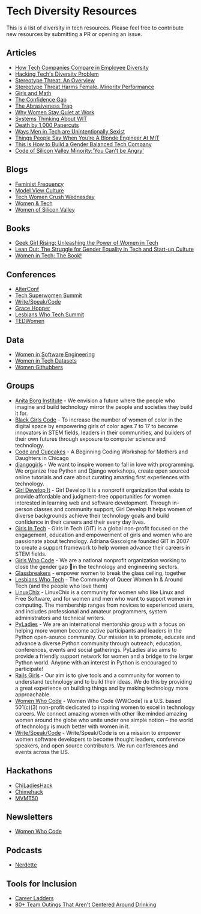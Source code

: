 # Tech Diversity Resources

This is a list of diversity in tech resources. Please feel free to contribute new resources
by submitting a PR or opening an issue.


## Articles

* [How Tech Companies Compare in Employee Diversity](http://fortune.com/2014/08/29/how-tech-companies-compare-in-employee-diversity/)
* [Hacking Tech's Diversity Problem](https://hbr.org/2014/10/hacking-techs-diversity-problem)
* [Stereotype Threat: An Overview](http://diversity.arizona.edu/sites/diversity/files/stereotype_threat_overview.pdf)
* [Stereotype Threat Harms Female, Minority Performance](http://news.stanford.edu/news/2009/february25/stereotype-threat-harms-latent-ability-022509.html)
* [Girls and Math](https://www.psychologytoday.com/blog/brain-candy/201306/girls-and-math-study-combats-stereotype-threat)
* [The Confidence Gap](http://www.theatlantic.com/features/archive/2014/04/the-confidence-gap/359815/)
* [The Abrasiveness Trap](http://fortune.com/2014/08/26/performance-review-gender-bias/)
* [Why Women Stay Quiet at Work](http://www.nytimes.com/2015/01/11/opinion/sunday/speaking-while-female.html?_r=1)
* [Systems Thinking About WIT](http://blog.jessitron.com/2015/01/systems-thinking-about-wit.html?m=1)
* [Death by 1,000 Papercuts](http://juliepagano.com/blog/2013/03/24/my-experiences-in-tech-death-by-1000-paper-cuts/)
* [Ways Men in Tech are Unintentionally Sexist](http://t.co/NcckguCx4M)
* [Things People Say When You’re A Blonde Engineer At MIT](https://medium.com/@alicezielinski/things-people-say-when-youre-a-blonde-engineer-at-mit-b85df3d7970e)
* [This is How to Build a Gender Balanced Tech Company](http://fortune.com/2015/03/26/ozon-amazon-russia-gender-balanced/)
* [Code of Silicon Valley Minority:'You Can't be Angry'](http://www.bloomberg.com/news/articles/2014-11-13/code-of-silicon-valley-minority-you-can-t-be-angry-)

## Blogs

* [Feminist Frequency](http://femfreq.tumblr.com/)
* [Model View Culture](https://modelviewculture.com/)
* [Tech Women Crush Wednesday](http://caitiem.com/techwcw/)
* [Women & Tech](http://womenandtech.com/archive/)
* [Women of Silicon Valley](https://medium.com/@WomenOfSiliconValley)

## Books

* [Geek Girl Rising: Unleashing the Power of Women in Tech](http://geekgirlrising.com/)
* [Lean Out: The Struggle for Gender Equality in Tech and Start-up Culture](http://www.orbooks.com/catalog/lean-out/)
* [Women in Tech: The Book!](http://thetarah.com/women-in-tech/)

## Conferences

* [AlterConf](http://www.alterconf.com/)
* [Tech Superwomen Summit](http://www.techsuperwomensummit.com/)
* [Write/Speak/Code](http://www.writespeakcode.com/)
* [Grace Hopper]()
* [Lesbians Who Tech Summit](http://lesbianswhotech.org/summit2015/)
* [TEDWomen](https://www.ted.com/attend/conferences/special-events/tedwomen)

## Data

* [Women in Software Engineering](https://github.com/triketora/women-in-software-eng)
* [Women in Tech Datasets](https://github.com/alison985/women-in-tech-datasets)
* [Women Githubbers](https://github.com/tapasweni-pathak/Women-GitHubers)

## Groups

* [Anita Borg Institute](http://anitaborg.org/) - We envision a future where the people who imagine and build technology mirror the people and societies they build it for.
* [Black Girls Code](http://www.blackgirlscode.com/) - To increase the number of women of color in the digital space by empowering girls of color ages 7 to 17 to become innovators in STEM fields, leaders in their communities, and builders of their own futures through exposure to computer science and technology.
* [Code and Cupcakes](http://codeandcupcakes.net/) - A Beginning Coding Workshop for Mothers and Daughters in Chicago
* [djangogirls](https://djangogirls.org/) - We want to inspire women to fall in love with programming. We organize free Python and Django workshops, create open sourced online tutorials and care about curating amazing first experiences with technology.
* [Girl Develop It](https://www.girldevelopit.com/) - Girl Develop It is a nonprofit organization that exists to provide affordable and judgment-free opportunities for women interested in learning web and software development. Through in-person classes and community support, Girl Develop It helps women of diverse backgrounds achieve their technology goals and build confidence in their careers and their every day lives.
* [Girls In Tech](http://girlsintech.org/) - Girls in Tech (GIT) is a global non-profit focused on the engagement, education and empowerment of girls and women who are passionate about technology. Adriana Gascoigne founded GIT in 2007 to create a support framework to help women advance their careers in STEM fields.
* [Girls Who Code](https://girlswhocode.com/) - We are a national nonprofit organization working to close the gender gap in the technology and engineering sectors.
* [Glassbreakers](https://www.glassbreakers.co/) - empower women to break the glass ceiling, together
* [Lesbians Who Tech](http://lesbianswhotech.org/) - The Community of Queer Women In & Around Tech (and the people who love them)
* [LinuxChix](http://www.linuxchix.org/) - LinuxChix is a community for women who like Linux and Free Software, and for women and men who want to support women in computing. The membership ranges from novices to experienced users, and includes professional and amateur programmers, system administrators and technical writers.
* [PyLadies](http://www.pyladies.com/) - We are an international mentorship group with a focus on helping more women become active participants and leaders in the Python open-source community. Our mission is to promote, educate and advance a diverse Python community through outreach, education, conferences, events and social gatherings. PyLadies also aims to provide a friendly support network for women and a bridge to the larger Python world. Anyone with an interest in Python is encouraged to participate!
* [Rails Girls](http://railsgirls.com/) - Our aim is to give tools and a community for women to understand technology and to build their ideas. We do this by providing a great experience on building things and by making technology more approachable.
* [Women Who Code](https://www.womenwhocode.com/) - Women Who Code (WWCode) is a U.S. based 501(c)(3) non-profit dedicated to inspiring women to excel in technology careers. We connect amazing women with other like minded amazing women around the globe who unite under one simple notion – the world of technology is much better with women in it.
* [Write/Speak/Code](http://www.writespeakcode.com/) - Write/Speak/Code is on a mission to empower women software developers to become thought leaders, conference speakers, and open source contributors. We run conferences and events across the US.

## Hackathons

* [ChiLadiesHack](http://chiladieshack.github.io/)
* [Chimehack](http://www.chimeforchange.org/chimehack/)
* [MVMT50](http://mvmt50.com/hack/)

## Newsletters

* [Women Who Code](https://www.womenwhocode.com/)

## Podcasts

* [Nerdette](http://nerdettepodcast.com/)

## Tools for Inclusion

* [Career Ladders](https://github.com/enova/career_ladders)
* [80+ Team Outings That Aren't Centered Around Drinking](https://github.com/jmmastey/team_outings)
